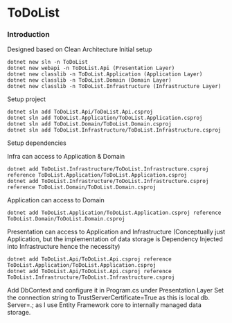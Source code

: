 # ToDoList

### Introduction
Designed based on Clean Architecture
Initial setup
```
dotnet new sln -n ToDoList
dotnet new webapi -n ToDoList.Api (Presentation Layer)
dotnet new classlib -n ToDoList.Application (Application Layer)
dotnet new classlib -n ToDoList.Domain (Domain Layer)
dotnet new classlib -n ToDoList.Infrastructure (Infrastructure Layer)
```
Setup project
```
dotnet sln add ToDoList.Api/ToDoList.Api.csproj
dotnet sln add ToDoList.Application/ToDoList.Application.csproj
dotnet sln add ToDoList.Domain/ToDoList.Domain.csproj
dotnet sln add ToDoList.Infrastructure/ToDoList.Infrastructure.csproj
```
Setup dependencies

Infra can access to Application & Domain
```
dotnet add ToDoList.Infrastructure/ToDoList.Infrastructure.csproj reference ToDoList.Application/ToDoList.Application.csproj
dotnet add ToDoList.Infrastructure/ToDoList.Infrastructure.csproj reference ToDoList.Domain/ToDoList.Domain.csproj

```
Application can access to Domain
```
dotnet add ToDoList.Application/ToDoList.Application.csproj reference ToDoList.Domain/ToDoList.Domain.csproj
```
Presentation can access to Application and Infrastructure (Conceptually just Application, but the implementation of data storage is Dependency Injected into Infrastructure hence the necessity)
```
dotnet add ToDoList.Api/ToDoList.Api.csproj reference ToDoList.Application/ToDoList.Application.csproj
dotnet add ToDoList.Api/ToDoList.Api.csproj reference ToDoList.Infrastructure/ToDoList.Infrastructure.csproj
```

Add DbContext and configure it in Program.cs under Presentation Layer
Set the connection string to TrustServerCertificate=True as this is local db.
Server=.; as I use Entity Framework core to internally managed data storage.
